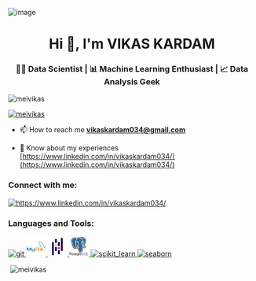 ![image](https://github.com/MEIVIKAS/MEIVIKAS/assets/105585314/04eca573-f898-43dc-9497-15b12a822ed1)

<h1 align="center">Hi 👋, I'm VIKAS KARDAM</h1>
<h3 align="center">👨‍💻 Data Scientist | 📊 Machine Learning Enthusiast | 📈 Data Analysis Geek</h3>

<p align="left"> <img src="https://komarev.com/ghpvc/?username=meivikas&label=Profile%20views&color=0e75b6&style=flat" alt="meivikas" /> </p>

<p align="left"> <a href="https://github.com/ryo-ma/github-profile-trophy"><img src="https://github-profile-trophy.vercel.app/?username=meivikas" alt="meivikas" /></a> </p>

- 📫 How to reach me **vikaskardam034@gmail.com**

- 📄 Know about my experiences [https://www.linkedin.com/in/vikaskardam034/](https://www.linkedin.com/in/vikaskardam034/)

<h3 align="left">Connect with me:</h3>
<p align="left">
<a href="https://linkedin.com/in/https://www.linkedin.com/in/vikaskardam034/" target="blank"><img align="center" src="https://raw.githubusercontent.com/rahuldkjain/github-profile-readme-generator/master/src/images/icons/Social/linked-in-alt.svg" alt="https://www.linkedin.com/in/vikaskardam034/" height="30" width="40" /></a>
</p>

<h3 align="left">Languages and Tools:</h3>
<p align="left"> <a href="https://git-scm.com/" target="_blank" rel="noreferrer"> <img src="https://www.vectorlogo.zone/logos/git-scm/git-scm-icon.svg" alt="git" width="40" height="40"/> </a> <a href="https://www.mysql.com/" target="_blank" rel="noreferrer"> <img src="https://raw.githubusercontent.com/devicons/devicon/master/icons/mysql/mysql-original-wordmark.svg" alt="mysql" width="40" height="40"/> </a> <a href="https://pandas.pydata.org/" target="_blank" rel="noreferrer"> <img src="https://raw.githubusercontent.com/devicons/devicon/2ae2a900d2f041da66e950e4d48052658d850630/icons/pandas/pandas-original.svg" alt="pandas" width="40" height="40"/> </a> <a href="https://www.postgresql.org" target="_blank" rel="noreferrer"> <img src="https://raw.githubusercontent.com/devicons/devicon/master/icons/postgresql/postgresql-original-wordmark.svg" alt="postgresql" width="40" height="40"/> </a> <a href="https://scikit-learn.org/" target="_blank" rel="noreferrer"> <img src="https://upload.wikimedia.org/wikipedia/commons/0/05/Scikit_learn_logo_small.svg" alt="scikit_learn" width="40" height="40"/> </a> <a href="https://seaborn.pydata.org/" target="_blank" rel="noreferrer"> <img src="https://seaborn.pydata.org/_images/logo-mark-lightbg.svg" alt="seaborn" width="40" height="40"/> </a> </p>

<p>&nbsp;<img align="center" src="https://github-readme-stats.vercel.app/api?username=meivikas&show_icons=true&locale=en" alt="meivikas" /></p>

